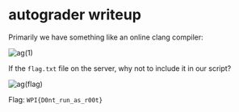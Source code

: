 # autograder writeup

Primarily we have something like an online clang compiler:

![ag(1)](https://user-images.githubusercontent.com/57829161/79734050-c2d0f680-82fe-11ea-9b7b-230f72ce9883.png)

If the `flag.txt` file on the server, why not to include it in our script?

![ag(flag)](https://user-images.githubusercontent.com/57829161/79734068-c82e4100-82fe-11ea-9988-e9dab55a660b.png)

Flag: `WPI{D0nt_run_as_r00t}`
